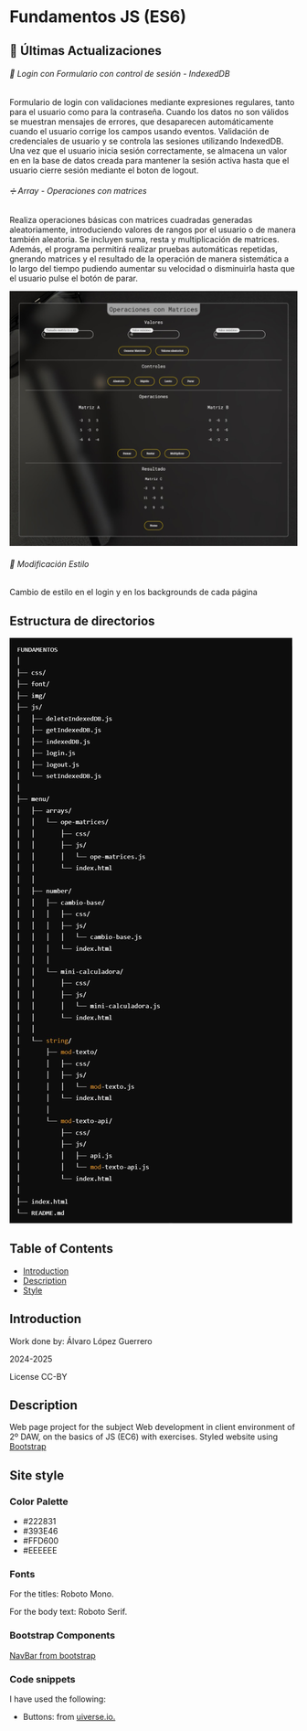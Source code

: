 <h1>Fundamentos JS (ES6)</h1>

<h2>🚀 Últimas Actualizaciones</h2>
<h6>🔑 Login con Formulario con control de sesión - IndexedDB</h6>
<p>Formulario de login con validaciones mediante expresiones regulares, tanto para el usuario como para la contraseña. Cuando los datos no son válidos se muestran mensajes de errores, que desaparecen automáticamente cuando el usuario corrige los campos usando eventos. Validación de credenciales de usuario y  se controla las sesiones utilizando IndexedDB. Una vez que el usuario inicia sesión correctamente, se almacena un valor en en la base de datos creada para mantener la sesión activa hasta que el usuario cierre sesión mediante el boton de logout.</p>
<h6>➗ Array - Operaciones con matrices</h6>
<p>Realiza operaciones básicas con matrices cuadradas generadas aleatoriamente, introduciendo valores de rangos por el usuario o de manera también aleatoria. Se incluyen suma, resta y multiplicación de matrices. Además, el programa permitirá realizar pruebas automáticas repetidas, gnerando matrices y el resultado de la operación de manera sistemática a lo largo del tiempo pudiendo aumentar su velocidad o disminuirla hasta que el usuario pulse el botón de parar.</p>
<img src="./img/opematrices.jpg">

<h6>🎨 Modificación Estilo</h6>
<p>Cambio de estilo en el login y en los backgrounds de cada página</p>

<h2>Estructura de directorios</h2>
<img src="./img/dir.jpg">

<h2>Table of Contents</h2>
<ul>
  <li><a href="#introduccion">Introduction</a></li>
  <li><a href="#descripcion">Description</a></li>
  <li><a href="#estilo">Style</a></li>
</ul>

<h2 id="introduccion">Introduction</h2>
<p>Work done by: Álvaro López Guerrero</p>
<p>2024-2025</p>
<p>License CC-BY</p>

<h2 id="descripcion">Description</h2>
<p>Web page project for the subject Web development in client environment of 2º DAW, on the basics of JS (EC6) with exercises. Styled website using <a href ="https://getbootstrap.com/">Bootstrap</a></p>

<h2 id="estilo">Site style</h2>
<h3>Color Palette</h3>
<ul>
  <li>#222831</li>  
  <li>#393E46</li>
  <li>#FFD600</li>
  <li>#EEEEEE</li>
</ul>

<h3>Fonts</h3>
<p>For the titles: Roboto Mono.</p>
<p>For the body text: Roboto Serif.</p>

<h3>Bootstrap Components</h3>
<a href ="https://getbootstrap.com/docs/5.3/components/navbar/#how-it-works"><p>NavBar from bootstrap</p></a>

<h3 id="snippets">Code snippets</h3>
<p>I have used the following:</p>
<ul>
  <li>Buttons: from <a href="https://uiverse.io/all?search=button">uiverse.io.</a> </li>
</ul>
